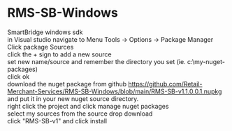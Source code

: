 # RMS-SB-Windows
SmartBridge windows sdk  
in Visual studio navigate to Menu Tools → Options → Package Manager  
	Click package Sources   
	click the + sign to add a new source  
	set new name/source and remember the directory you set (ie. c:\my-nuget-packages)  
	click ok  
	download the nuget package from github https://github.com/Retail-Merchant-Services/RMS-SB-Windows/blob/main/RMS-SB-v1.1.0.0.1.nupkg and put it in your new nuget source directory.  
	right click the project and click manage nuget packages  
	select my sources from the source drop download  
	click "RMS-SB-v1" and click install  
